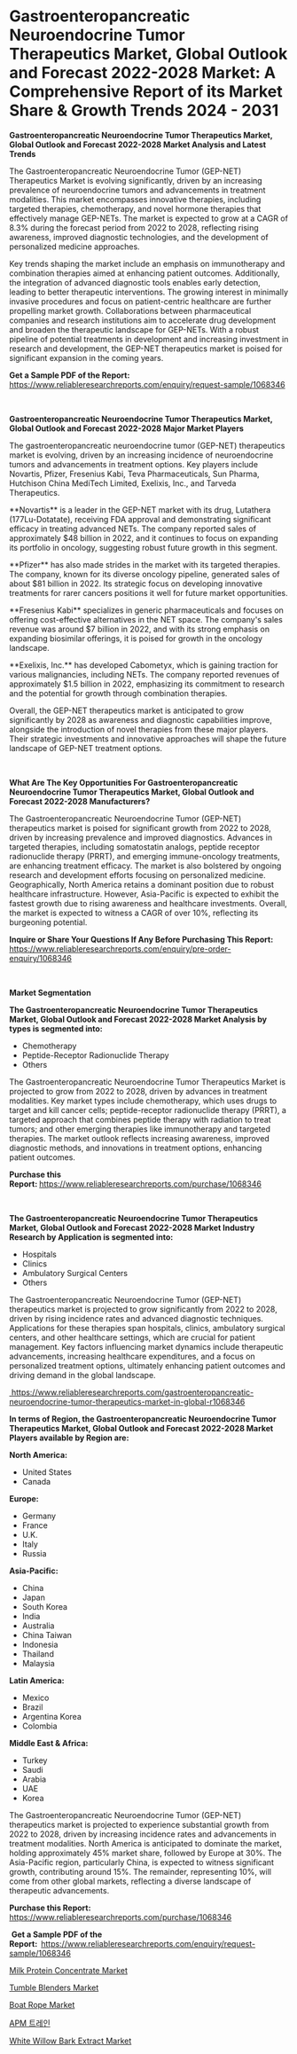<p><h1>Gastroenteropancreatic Neuroendocrine Tumor Therapeutics Market, Global Outlook and Forecast 2022-2028 Market: A Comprehensive Report of its Market Share & Growth Trends 2024 - 2031</h1></p><p><strong>Gastroenteropancreatic Neuroendocrine Tumor Therapeutics Market, Global Outlook and Forecast 2022-2028 Market Analysis and Latest Trends</strong></p>
<p><p>The Gastroenteropancreatic Neuroendocrine Tumor (GEP-NET) Therapeutics Market is evolving significantly, driven by an increasing prevalence of neuroendocrine tumors and advancements in treatment modalities. This market encompasses innovative therapies, including targeted therapies, chemotherapy, and novel hormone therapies that effectively manage GEP-NETs. The market is expected to grow at a CAGR of 8.3% during the forecast period from 2022 to 2028, reflecting rising awareness, improved diagnostic technologies, and the development of personalized medicine approaches.</p><p>Key trends shaping the market include an emphasis on immunotherapy and combination therapies aimed at enhancing patient outcomes. Additionally, the integration of advanced diagnostic tools enables early detection, leading to better therapeutic interventions. The growing interest in minimally invasive procedures and focus on patient-centric healthcare are further propelling market growth. Collaborations between pharmaceutical companies and research institutions aim to accelerate drug development and broaden the therapeutic landscape for GEP-NETs. With a robust pipeline of potential treatments in development and increasing investment in research and development, the GEP-NET therapeutics market is poised for significant expansion in the coming years.</p></p>
<p><strong>Get a Sample PDF of the Report:&nbsp;</strong> <a href="https://www.reliableresearchreports.com/enquiry/request-sample/1068346">https://www.reliableresearchreports.com/enquiry/request-sample/1068346</a></p>
<p>&nbsp;</p>
<p><strong>Gastroenteropancreatic Neuroendocrine Tumor Therapeutics Market, Global Outlook and Forecast 2022-2028 Major Market Players</strong></p>
<p><p>The gastroenteropancreatic neuroendocrine tumor (GEP-NET) therapeutics market is evolving, driven by an increasing incidence of neuroendocrine tumors and advancements in treatment options. Key players include Novartis, Pfizer, Fresenius Kabi, Teva Pharmaceuticals, Sun Pharma, Hutchison China MediTech Limited, Exelixis, Inc., and Tarveda Therapeutics.</p><p>**Novartis** is a leader in the GEP-NET market with its drug, Lutathera (177Lu-Dotatate), receiving FDA approval and demonstrating significant efficacy in treating advanced NETs. The company reported sales of approximately $48 billion in 2022, and it continues to focus on expanding its portfolio in oncology, suggesting robust future growth in this segment.</p><p>**Pfizer** has also made strides in the market with its targeted therapies. The company, known for its diverse oncology pipeline, generated sales of about $81 billion in 2022. Its strategic focus on developing innovative treatments for rarer cancers positions it well for future market opportunities.</p><p>**Fresenius Kabi** specializes in generic pharmaceuticals and focuses on offering cost-effective alternatives in the NET space. The company's sales revenue was around $7 billion in 2022, and with its strong emphasis on expanding biosimilar offerings, it is poised for growth in the oncology landscape.</p><p>**Exelixis, Inc.** has developed Cabometyx, which is gaining traction for various malignancies, including NETs. The company reported revenues of approximately $1.5 billion in 2022, emphasizing its commitment to research and the potential for growth through combination therapies.</p><p>Overall, the GEP-NET therapeutics market is anticipated to grow significantly by 2028 as awareness and diagnostic capabilities improve, alongside the introduction of novel therapies from these major players. Their strategic investments and innovative approaches will shape the future landscape of GEP-NET treatment options.</p></p>
<p>&nbsp;</p>
<p><strong>What Are The Key Opportunities For Gastroenteropancreatic Neuroendocrine Tumor Therapeutics Market, Global Outlook and Forecast 2022-2028 Manufacturers?</strong></p>
<p><p>The Gastroenteropancreatic Neuroendocrine Tumor (GEP-NET) therapeutics market is poised for significant growth from 2022 to 2028, driven by increasing prevalence and improved diagnostics. Advances in targeted therapies, including somatostatin analogs, peptide receptor radionuclide therapy (PRRT), and emerging immune-oncology treatments, are enhancing treatment efficacy. The market is also bolstered by ongoing research and development efforts focusing on personalized medicine. Geographically, North America retains a dominant position due to robust healthcare infrastructure. However, Asia-Pacific is expected to exhibit the fastest growth due to rising awareness and healthcare investments. Overall, the market is expected to witness a CAGR of over 10%, reflecting its burgeoning potential.</p></p>
<p><strong>Inquire or Share Your Questions If Any Before Purchasing This Report:</strong> <a href="https://www.reliableresearchreports.com/enquiry/pre-order-enquiry/1068346">https://www.reliableresearchreports.com/enquiry/pre-order-enquiry/1068346</a></p>
<p>&nbsp;</p>
<p><strong>Market Segmentation</strong></p>
<p><strong>The Gastroenteropancreatic Neuroendocrine Tumor Therapeutics Market, Global Outlook and Forecast 2022-2028 Market Analysis by types is segmented into:</strong></p>
<p><ul><li>Chemotherapy</li><li>Peptide-Receptor Radionuclide Therapy</li><li>Others</li></ul></p>
<p><p>The Gastroenteropancreatic Neuroendocrine Tumor Therapeutics Market is projected to grow from 2022 to 2028, driven by advances in treatment modalities. Key market types include chemotherapy, which uses drugs to target and kill cancer cells; peptide-receptor radionuclide therapy (PRRT), a targeted approach that combines peptide therapy with radiation to treat tumors; and other emerging therapies like immunotherapy and targeted therapies. The market outlook reflects increasing awareness, improved diagnostic methods, and innovations in treatment options, enhancing patient outcomes.</p></p>
<p><strong>Purchase this Report:&nbsp;</strong><a href="https://www.reliableresearchreports.com/purchase/1068346">https://www.reliableresearchreports.com/purchase/1068346</a></p>
<p>&nbsp;</p>
<p><strong>The Gastroenteropancreatic Neuroendocrine Tumor Therapeutics Market, Global Outlook and Forecast 2022-2028 Market Industry Research by Application is segmented into:</strong></p>
<p><ul><li>Hospitals</li><li>Clinics</li><li>Ambulatory Surgical Centers</li><li>Others</li></ul></p>
<p><p>The Gastroenteropancreatic Neuroendocrine Tumor (GEP-NET) therapeutics market is projected to grow significantly from 2022 to 2028, driven by rising incidence rates and advanced diagnostic techniques. Applications for these therapies span hospitals, clinics, ambulatory surgical centers, and other healthcare settings, which are crucial for patient management. Key factors influencing market dynamics include therapeutic advancements, increasing healthcare expenditures, and a focus on personalized treatment options, ultimately enhancing patient outcomes and driving demand in the global landscape.</p></p>
<p><a href="https://www.reliableresearchreports.com/gastroenteropancreatic-neuroendocrine-tumor-therapeutics-market-in-global-r1068346">&nbsp;https://www.reliableresearchreports.com/gastroenteropancreatic-neuroendocrine-tumor-therapeutics-market-in-global-r1068346</a></p>
<p><strong>In terms of Region, the Gastroenteropancreatic Neuroendocrine Tumor Therapeutics Market, Global Outlook and Forecast 2022-2028 Market Players available by Region are:</strong></p>
<p>
    <p> <strong> North America: </strong>
        <ul>
            <li>United States</li>
            <li>Canada</li>
        </ul>
        </p> 
    <p> <strong> Europe: </strong>
        <ul>
            <li>Germany</li>
            <li>France</li>
            <li>U.K.</li>
            <li>Italy</li>
            <li>Russia</li>
        </ul>
        </p> 
    <p> <strong> Asia-Pacific: </strong>
        <ul>
            <li>China</li>
            <li>Japan</li>
            <li>South Korea</li>
            <li>India</li>
            <li>Australia</li>
            <li>China Taiwan</li>
            <li>Indonesia</li>
            <li>Thailand</li>
            <li>Malaysia</li>
        </ul>
        </p> 
    <p> <strong> Latin America: </strong>
        <ul>
            <li>Mexico</li>
            <li>Brazil</li>
            <li>Argentina Korea</li>
            <li>Colombia</li>
        </ul>
        </p> 
    <p> <strong> Middle East & Africa: </strong>
        <ul>
            <li>Turkey</li>
            <li>Saudi</li>
            <li>Arabia</li>
            <li>UAE</li>
            <li>Korea</li>
        </ul>
    </p>
    </p>
<p><p>The Gastroenteropancreatic Neuroendocrine Tumor (GEP-NET) therapeutics market is projected to experience substantial growth from 2022 to 2028, driven by increasing incidence rates and advancements in treatment modalities. North America is anticipated to dominate the market, holding approximately 45% market share, followed by Europe at 30%. The Asia-Pacific region, particularly China, is expected to witness significant growth, contributing around 15%. The remainder, representing 10%, will come from other global markets, reflecting a diverse landscape of therapeutic advancements. </p></p>
<p><strong>Purchase this Report: </strong><a href="https://www.reliableresearchreports.com/purchase/1068346">https://www.reliableresearchreports.com/purchase/1068346</a></p>
<p>&nbsp;<strong>Get a Sample PDF of the Report:&nbsp;&nbsp;</strong><a href="https://www.reliableresearchreports.com/enquiry/request-sample/1068346">https://www.reliableresearchreports.com/enquiry/request-sample/1068346</a></p>
<p><strong></strong></p>
<p><p><a href="https://www.linkedin.com/pulse/milk-protein-concentrate-industry-insights-report-analyzing-bee8e?trackingId=gtVPV6vkQfiHGnhmpIhPFA%3D%3D">Milk Protein Concentrate Market</a></p><p><a href="https://medium.com/@carolineparks3691/global-tumble-blenders-market-exploring-market-share-market-trends-and-future-growth-2f8ebf462ef0">Tumble Blenders Market</a></p><p><a href="https://medium.com/@caylawisoky8698/insights-into-the-boat-rope-market-size-which-is-expanding-with-a-13-2-cagr-from-2024-2031-de2d33e7cb17">Boat Rope Market</a></p><p><a href="https://medium.com/@daniamha96_85754/apm-%EA%B8%B0%EC%B0%A8-%EC%8B%9C%EC%9E%A5-%EB%8F%99%ED%96%A5-%EB%B0%8F-%EB%B6%84%EC%84%9D-%EB%AF%B8%EB%9E%98-%EC%84%B1%EC%9E%A5-2024-2031-%EC%9D%84-%EC%9C%84%ED%95%9C-%EA%B8%B0%ED%9A%8C%EC%99%80-%EB%8F%84%EC%A0%84-%EA%B3%BC%EC%A0%9C-e0a73055a8b8">APM 트레인</a></p><p><a href="https://www.linkedin.com/pulse/global-market-pulse-trends-growth-analysis-white-willow-4uvae?trackingId=8yhxf%2BfTQFimKvSzEn3HzA%3D%3D">White Willow Bark Extract Market</a></p></p>